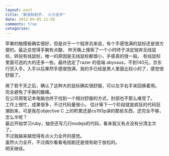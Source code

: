 ```yaml
---
layout: post
title: "新鼠标到手， 火力全开"
date: 2012-04-05 21:58
comments: true
categories: 
---
```

苹果的触摸板确实很好，但是对于一个程序员来说，有个手感饱满的鼠标还是很方便的。最近总觉得手腕有点酸， 昨天晚上搜索了一个小时终于决定抛弃无线鼠标，转投有线鼠标，唯一的原因是无线鼠标都很小，手感真的很一般。 有线鼠标里面可选的大的还多一些。最终选定了razer 的低端 abyssus，不到140元，京东行货入手。入手以后果然手感很饱满，我的手已经是男人里面比较小的了，感觉很舒服了。

用了若干天之后，确认了这种大的鼠标确实很舒服，可以左手右手来回换着用。 完全避免了手腕的酸痛。  
在公司用笔记本电脑也终于找到一个相对舒服的方式，肘部也不那么难受了。  
工作上很忙，成果很多，不过代码量很小。 估计等下一个阶段就是疯狂的代码狂潮到来，可是我在objective C 上的积累还是cs193p讲的那些东西，还完全不够，怎么半呢？   
最近开始学习ruby，抽空还写几行nodejs的代码，看来我又有点没有分清主次了。   
不过我越来越觉得有点火力全开的感觉。  
虽然火力全开，不过偶尔看看电视剧还是很有助于放松的。  
明天继续。
